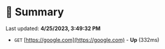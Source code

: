 # 📖 Summary
Last updated: **4/25/2023, 3:49:32 PM**

- `GET` [https://google.com](https://google.com) - **Up** (332ms)
